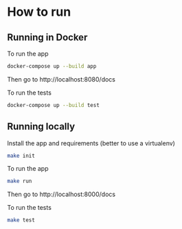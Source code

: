 # How to run

## Running in Docker

To run the app

```bash
docker-compose up --build app
```

Then go to http://localhost:8080/docs

To run the tests

```bash
docker-compose up --build test
```

## Running locally

Install the app and requirements (better to use a virtualenv)

```bash
make init
```

To run the app

```bash
make run
```

Then go to http://localhost:8000/docs

To run the tests

```bash
make test
```
